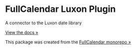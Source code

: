 
# FullCalendar Luxon Plugin

A connector to the Luxon date library

[View the docs &raquo;](https://fullcalendar.io/docs/luxon-plugin)

This package was created from the [FullCalendar monorepo &raquo;](https://github.com/fullcalendar/fullcalendar)
